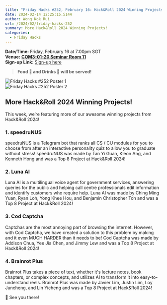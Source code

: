```yaml
---
title: "Friday Hacks #252, February 16: Hack&Roll 2024 Winning Projects Lightning Talks"
date: 2024-02-14 12:25:15.5144
author: Wong Kok Rui
url: /2024/02/friday-hacks-252
summary: More Hack&Roll 2024 Winning Projects!
categories:
  - Friday Hacks
---
```


**Date/Time:** Friday, February 16 at 7:00pm SGT<br />
**Venue:** [**COM3-01-20 Seminar Room 11**](https://maps.app.goo.gl/ZLYgaKX8dL4uJjFc7)<br />
**Sign-up Link:** [Sign-up here](https://hckr.cc/fh-252-signup)<br />

> **Food 🍕 and Drinks 🧋 will be served!**

<img src="/img/2024/fh/252-1.jpg" alt="Friday Hacks #252 Poster 1" /><br />
<img src="/img/2024/fh/252-2.jpg" alt="Friday Hacks #252 Poster 2" /><br />

## More Hack&Roll 2024 Winning Projects!

This week, we’re featuring more of our awesome winning projects from Hack&Roll 2024!

### 1. speedruNUS

speedruNUS is a Telegram bot that ranks all CS / CU modules for you to choose from after an interactive personality quiz to allow you to graduate without stress! speedruNUS was made by Tan Yi Guan, Kleon Ang, and Kenneth Hong and was a Top 8 Project at Hack&Roll 2024!

### 2. Luna AI

Luna AI is a multilingual voice agent for government services, answering queries for the public and helping call centre professionals edit information and identify customers who require help. Luna AI was made by Ching Ming Yuan, Ryan Loh, Yong Khee Hou, and Benjamin Christopher Toh and was a Top 8 Project at Hack&Roll 2024!

### 3. Cod Captcha

Captchas are the most annoying part of browsing the internet. However, with Cod Captcha, we have created a solution to this problem by making and it even MUCH HARDER than it needs to be! Cod Captcha was made by Addison Chua, Yee Jia Chen, and Jimmy Lew and was a Top 8 Project at Hack&Roll 2024!

### 4. Brainrot Plus

Brainrot Plus takes a piece of text, whether it's lecture notes, book chapters, or complex concepts, and utilizes AI to transform it into easy-to-understand reels. Brainrot Plus was made by Javier Lim, Justin Lim, Loy Juncheng, and Lin Yicheng and was a Top 8 Project at Hack&Roll 2024!

👋 See you there!
